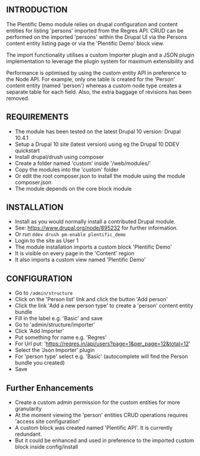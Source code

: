## INTRODUCTION

The Plentific Demo module relies on drupal configuration and content entities
for listing 'persons' imported from the Regres API. CRUD can be performed on the
imported 'persons' within the Drupal UI via the Persons content entity listing page
or via the 'Plentific Demo' block view.

The import functionality utilises a custom Importer plugin and a JSON plugin implementation
to leverage the plugin system for maximum extensibility and

Performance is optimised by using the custom entity API in preference to the Node API.
For example, only one table is created for the 'Person' content entity (named 'person')
whereas a custom node type creates a separate table for each field. Also, the extra baggage
of revisions has been removed.

## REQUIREMENTS
- The module has been tested on the latest Drupal 10 version: Drupal 10.4.1
- Setup a Drupal 10 site (latest version) using eg the Drupal 10 DDEV quickstart
- Install drupal/drush using composer
- Create a folder named 'custom' inside '/web/modules/'
- Copy the modules into the 'custom' folder
- Or edit the root composer.json to install the module using the module composer.json
- The module depends on the core block module

## INSTALLATION
- Install as you would normally install a contributed Drupal module.
- See: https://www.drupal.org/node/895232 for further information.
- Or run `ddev drush pm-enable plentific_demo`
- Login to the site as User 1
- The module installation imports a custom block 'Plentific Demo'
- It is visible on every page in the 'Content' region
- It also imports a custom view named 'Plentific Demo'

## CONFIGURATION
- Go to `/admin/structure`
- Click on the 'Person list' link and click the button 'Add person'
- Click the link 'Add a new person type' to create a 'person' content entity bundle
- Fill in the label e.g. 'Basic' and save
- Go to 'admin/structure/importer'
- Click 'Add Importer'
- Put something for name e.g. 'Regres'
- For Url put: 'https://reqres.in/api/users?page=1&per_page=12&total=12'
- Select the 'Json Importer' plugin
- For 'person type' select e.g. 'Basic' (autocomplete will find the Person bundle you created)
- Save

## Further Enhancements
- Create a custom admin permission for the custom entities for more granularity
- At the moment viewing the 'person' entities CRUD operations requires 'access site configuration'
- A custom block was created named 'Plentific API'. It is currently redundant.
- But it could be enhanced and used in preference to the imported custom block inside config/install


